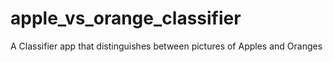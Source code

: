 # apple_vs_orange_classifier
A Classifier app that distinguishes between pictures of Apples and Oranges
